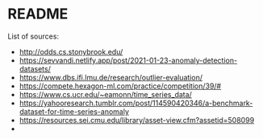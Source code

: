 # README

List of sources:

- http://odds.cs.stonybrook.edu/
- https://sevvandi.netlify.app/post/2021-01-23-anomaly-detection-datasets/
- https://www.dbs.ifi.lmu.de/research/outlier-evaluation/
- https://compete.hexagon-ml.com/practice/competition/39/#
- https://www.cs.ucr.edu/~eamonn/time_series_data/
- https://yahooresearch.tumblr.com/post/114590420346/a-benchmark-dataset-for-time-series-anomaly
- https://resources.sei.cmu.edu/library/asset-view.cfm?assetid=508099
- 
